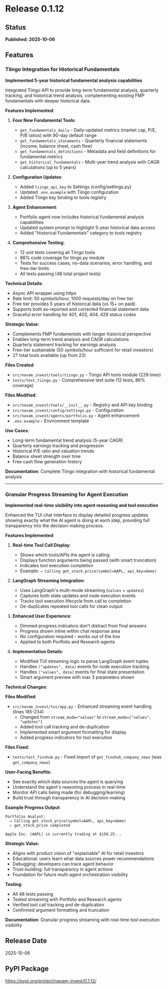 # Release 0.1.12

## Status
**Published: 2025-10-06**

## Features

### Tiingo Integration for Historical Fundamentals

**Implemented 5-year historical fundamental analysis capabilities**

Integrated Tiingo API to provide long-term fundamental analysis, quarterly tracking, and historical trend analysis, complementing existing FMP fundamentals with deeper historical data.

**Features Implemented**:

1. **Four New Fundamental Tools**:
   - `get_fundamentals_daily` - Daily-updated metrics (market cap, P/E, P/B ratios) with 90-day default range
   - `get_fundamentals_statements` - Quarterly financial statements (income, balance sheet, cash flow)
   - `get_fundamentals_definitions` - Metadata and field definitions for fundamental metrics
   - `get_historical_fundamentals` - Multi-year trend analysis with CAGR calculations (up to 5 years)

2. **Configuration Updates**:
   - Added `tiingo_api_key` to Settings (config/settings.py)
   - Updated `.env.example` with Tiingo configuration
   - Added Tiingo key binding to tools registry

3. **Agent Enhancement**:
   - Portfolio agent now includes historical fundamental analysis capabilities
   - Updated system prompt to highlight 5-year historical data access
   - Added "Historical Fundamentals" category to tools registry

4. **Comprehensive Testing**:
   - 12 unit tests covering all Tiingo tools
   - 86% code coverage for tiingo.py module
   - Tests for success cases, no-data scenarios, error handling, and free-tier limits
   - All tests passing (48 total project tests)

**Technical Details**:
- Async API wrapper using httpx
- Rate limit: 50 symbols/hour, 1000 requests/day on free tier
- Free tier provides 5 years of historical data (vs 15+ on paid)
- Supports both as-reported and corrected financial statement data
- Graceful error handling for 401, 403, 404, 429 status codes

**Strategic Value**:
- Complements FMP fundamentals with longer historical perspective
- Enables long-term trend analysis and CAGR calculations
- Quarterly statement tracking for earnings analysis
- Free-tier sustainable (50 symbols/hour sufficient for retail investors)
- 27 total tools available (up from 23)

**Files Created**:
- `src/navam_invest/tools/tiingo.py` - Tiingo API tools module (229 lines)
- `tests/test_tiingo.py` - Comprehensive test suite (12 tests, 86% coverage)

**Files Modified**:
- `src/navam_invest/tools/__init__.py` - Registry and API key binding
- `src/navam_invest/config/settings.py` - Configuration
- `src/navam_invest/agents/portfolio.py` - Agent enhancement
- `.env.example` - Environment template

**Use Cases**:
- Long-term fundamental trend analysis (5-year CAGR)
- Quarterly earnings tracking and progression
- Historical P/E ratio and valuation trends
- Balance sheet strength over time
- Free cash flow generation history

**Documentation**: Complete Tiingo integration with historical fundamental analysis

---

### Granular Progress Streaming for Agent Execution

**Implemented real-time visibility into agent reasoning and tool execution**

Enhanced the TUI chat interface to display detailed progress updates showing exactly what the AI agent is doing at each step, providing full transparency into the decision-making process.

**Features Implemented**:

1. **Real-time Tool Call Display**:
   - Shows which tools/APIs the agent is calling
   - Displays function arguments being passed (with smart truncation)
   - Indicates tool execution completion
   - Example: `→ Calling get_stock_price(symbol=AAPL, api_key=demo)`

2. **LangGraph Streaming Integration**:
   - Uses LangGraph's multi-mode streaming (`values` + `updates`)
   - Captures both state updates and node execution events
   - Tracks tool execution lifecycle from call to completion
   - De-duplicates repeated tool calls for clean output

3. **Enhanced User Experience**:
   - Dimmed progress indicators don't distract from final answers
   - Progress shown inline within chat response area
   - No configuration required - works out of the box
   - Applied to both Portfolio and Research agents

4. **Implementation Details**:
   - Modified TUI streaming logic to parse LangGraph event tuples
   - Handles `("updates", data)` events for node execution tracking
   - Handles `("values", data)` events for final state presentation
   - Smart argument preview with max 3 parameters shown

**Technical Changes**:

**Files Modified**:
- `src/navam_invest/tui/app.py` - Enhanced streaming event handling (lines 185-234)
  - Changed from `stream_mode="values"` to `stream_mode=["values", "updates"]`
  - Added tool call tracking and de-duplication
  - Implemented smart argument formatting for display
  - Added progress indicators for tool execution

**Files Fixed**:
- `tests/test_finnhub.py` - Fixed import of `get_finnhub_company_news` (was `get_company_news`)

**User-Facing Benefits**:
- See exactly which data sources the agent is querying
- Understand the agent's reasoning process in real-time
- Monitor API calls being made (for debugging/learning)
- Build trust through transparency in AI decision-making

**Example Progress Output**:
```
Portfolio Analyst:
  → Calling get_stock_price(symbol=AAPL, api_key=demo)
  ✓ get_stock_price completed

Apple Inc. (AAPL) is currently trading at $150.25...
```

**Strategic Value**:
- Aligns with product vision of "explainable" AI for retail investors
- Educational: users learn what data sources power recommendations
- Debugging: developers can trace agent behavior
- Trust-building: full transparency in agent actions
- Foundation for future multi-agent orchestration visibility

**Testing**:
- All 48 tests passing
- Tested streaming with Portfolio and Research agents
- Verified tool call tracking and de-duplication
- Confirmed argument formatting and truncation

**Documentation**: Granular progress streaming with real-time tool execution visibility

## Release Date
2025-10-06

## PyPI Package
https://pypi.org/project/navam-invest/0.1.12/
